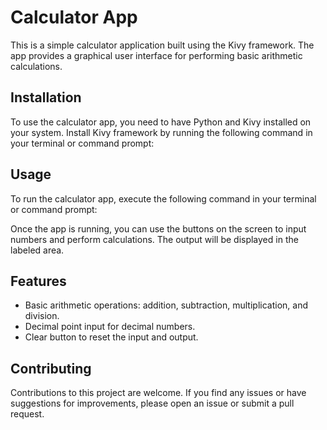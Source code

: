 # Calculator App

This is a simple calculator application built using the Kivy framework. The app provides a graphical user interface for performing basic arithmetic calculations.

## Installation

To use the calculator app, you need to have Python and Kivy installed on your system. 
Install Kivy framework by running the following command in your terminal or command prompt:

## Usage

To run the calculator app, execute the following command in your terminal or command prompt:

Once the app is running, you can use the buttons on the screen to input numbers and perform calculations. The output will be displayed in the labeled area.

## Features

- Basic arithmetic operations: addition, subtraction, multiplication, and division.
- Decimal point input for decimal numbers.
- Clear button to reset the input and output.

## Contributing

Contributions to this project are welcome. If you find any issues or have suggestions for improvements, please open an issue or submit a pull request.

